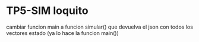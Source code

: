 # TP5-SIM loquito
cambiar funcion main a funcion simular()
que devuelva el json con todos los vectores estado (ya lo hace la funcion main())
